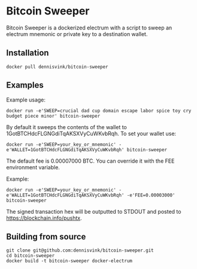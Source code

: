 # Bitcoin Sweeper

Bitcoin Sweeper is a dockerized electrum with a script to sweep an electrum mnemonic or private key to a destination wallet.

## Installation

`docker pull dennisvink/bitcoin-sweeper`

## Examples

Example usage:

`docker run -e'SWEEP=crucial dad cup domain escape labor spice toy cry budget piece minor' bitcoin-sweeper`

By default it sweeps the contents of the wallet to 1GotBTCHdcFLGNGdiTqAKSXVyCuWKvbRqh. To set your wallet use:

`docker run -e'SWEEP=your_key_or_mnemonic' -e'WALLET=1GotBTCHdcFLGNGdiTqAKSXVyCuWKvbRqh' bitcoin-sweeper`

The default fee is 0.00007000 BTC. You can override it with the FEE environment variable.

Example:

`docker run -e'SWEEP=your_key_or_mnemonic' -e'WALLET=1GotBTCHdcFLGNGdiTqAKSXVyCuWKvbRqh' -e'FEE=0.00003000' bitcoin-sweeper`

The signed transaction hex will be outputted to STDOUT and posted to https://blockchain.info/pushtx.

## Building from source

```
git clone git@github.com:dennisvink/bitcoin-sweeper.git
cd bitcoin-sweeper
docker build -t bitcoin-sweeper docker-electrum
```

